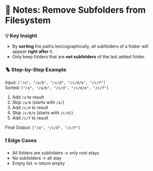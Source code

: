 # 🧠 Notes: Remove Subfolders from Filesystem

### 💡 Key Insight

- By **sorting** the paths lexicographically, all subfolders of a folder will appear **right after** it.
- Only keep folders that are **not subfolders** of the last added folder.

### 🪜 Step-by-Step Example

Input: `["/a", "/a/b", "/c/d", "/c/d/e", "/c/f"]`  
Sorted: `["/a", "/a/b", "/c/d", "/c/d/e", "/c/f"]`

1. Add `/a` to result  
2. Skip `/a/b` (starts with `/a/`)
3. Add `/c/d` to result  
4. Skip `/c/d/e` (starts with `/c/d/`)
5. Add `/c/f` to result

Final Output: `["/a", "/c/d", "/c/f"]`

### ❗ Edge Cases

- All folders are subfolders → only root stays
- No subfolders → all stay
- Empty list → return empty
